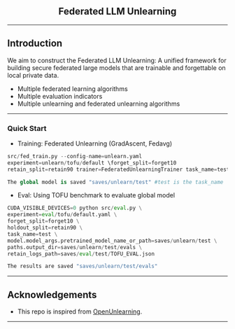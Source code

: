 <div align="center">
<h2><strong>Federated LLM Unlearning</strong></h2>
</div>

---------
## Introduction
We aim to construct the Federated LLM Unlearning: A unified framework for building secure federated large models that are trainable and forgettable on local private data.

- Multiple federated learning algorithms
- Multiple evaluation indicators
- Multiple unlearning and federated unlearning algorithms
---------
### Quick Start
- Training: Federated Unlearning (GradAscent, Fedavg)
```python
src/fed_train.py --config-name=unlearn.yaml             
experiment=unlearn/tofu/default \forget_split=forget10          
retain_split=retain90 trainer=FederatedUnlearningTrainer task_name=test
```
```python
The global model is saved "saves/unlearn/test" #test is the task_name
```
- Eval: Using TOFU benchmark to evaluate global model
```python
CUDA_VISIBLE_DEVICES=0 python src/eval.py \
experiment=eval/tofu/default.yaml \
forget_split=forget10 \
holdout_split=retain90 \
task_name=test \
model.model_args.pretrained_model_name_or_path=saves/unlearn/test \
paths.output_dir=saves/unlearn/test/evals \
retain_logs_path=saves/eval/test/TOFU_EVAL.json
```

```python
The results are saved "saves/unlearn/test/evals" 
```
---------
## Acknowledgements

- This repo is inspired from [OpenUnlearning](https://github.com/locuslab/open-unlearning). 

---------------------------
